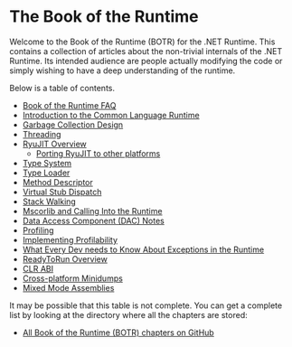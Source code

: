 
# The Book of the Runtime

Welcome to the Book of the Runtime (BOTR) for the .NET Runtime.   This contains 
a collection of articles about the non-trivial internals of the .NET Runtime.   Its
intended audience are people actually modifying the code or simply wishing to have a 
deep understanding of the runtime.  

Below is a table of contents.   

- [Book of the Runtime FAQ](botr-faq.md)
- [Introduction to the Common Language Runtime](intro-to-clr.md)
- [Garbage Collection Design](garbage-collection.md)
- [Threading](threading.md)
- [RyuJIT Overview](ryujit-overview.md)  
  - [Porting RyuJIT to other platforms](porting-ryujit.md)
- [Type System](type-system.md)
- [Type Loader](type-loader.md)
- [Method Descriptor](method-descriptor.md)
- [Virtual Stub Dispatch](virtual-stub-dispatch.md)
- [Stack Walking](stackwalking.md)
- [Mscorlib and Calling Into the Runtime](mscorlib.md)
- [Data Access Component (DAC) Notes](dac-notes.md)
- [Profiling](profiling.md)
- [Implementing Profilability](profilability.md)
- [What Every Dev needs to Know About Exceptions in the Runtime](exceptions.md)
- [ReadyToRun Overview](readytorun-overview.md)
- [CLR ABI](clr-abi.md)
- [Cross-platform Minidumps](xplat-minidump-generation.md)
- [Mixed Mode Assemblies](mixed-mode.md)


It may be possible that this table is not complete.  You can get a complete list 
by looking at the directory where all the chapters are stored:

* [All Book of the Runtime (BOTR) chapters on GitHub](https://github.com/dotnet/coreclr/tree/master/Documentation/botr)
